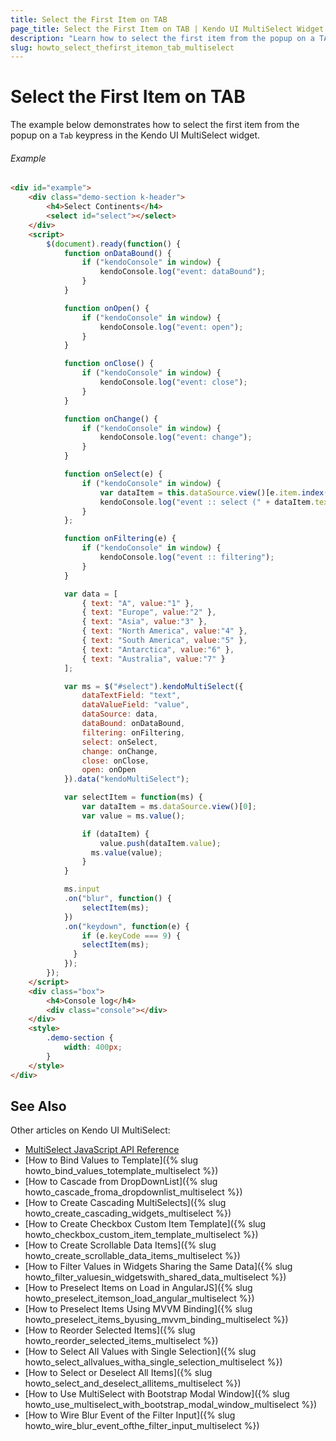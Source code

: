 ```yaml
---
title: Select the First Item on TAB
page_title: Select the First Item on TAB | Kendo UI MultiSelect Widget
description: "Learn how to select the first item from the popup on a TAB keypress in the Kendo UI MultiSelect widget."
slug: howto_select_thefirst_itemon_tab_multiselect
---
```


# Select the First Item on TAB

The example below demonstrates how to select the first item from the popup on a `Tab` keypress in the Kendo UI MultiSelect widget.

###### Example

```html
<div id="example">
    <div class="demo-section k-header">
        <h4>Select Continents</h4>
        <select id="select"></select>
    </div>
    <script>
        $(document).ready(function() {
            function onDataBound() {
                if ("kendoConsole" in window) {
                    kendoConsole.log("event: dataBound");
                }
            }

            function onOpen() {
                if ("kendoConsole" in window) {
                    kendoConsole.log("event: open");
                }
            }

            function onClose() {
                if ("kendoConsole" in window) {
                    kendoConsole.log("event: close");
                }
            }

            function onChange() {
                if ("kendoConsole" in window) {
                    kendoConsole.log("event: change");
                }
            }

            function onSelect(e) {
                if ("kendoConsole" in window) {
                    var dataItem = this.dataSource.view()[e.item.index()];
                    kendoConsole.log("event :: select (" + dataItem.text + " : " + dataItem.value + ")" );
                }
            };

            function onFiltering(e) {
                if ("kendoConsole" in window) {
                    kendoConsole.log("event :: filtering");
                }
            }

            var data = [
                { text: "A", value:"1" },
                { text: "Europe", value:"2" },
                { text: "Asia", value:"3" },
                { text: "North America", value:"4" },
                { text: "South America", value:"5" },
                { text: "Antarctica", value:"6" },
                { text: "Australia", value:"7" }
            ];

            var ms = $("#select").kendoMultiSelect({
                dataTextField: "text",
                dataValueField: "value",
                dataSource: data,
                dataBound: onDataBound,
                filtering: onFiltering,
                select: onSelect,
                change: onChange,
                close: onClose,
                open: onOpen
            }).data("kendoMultiSelect");

            var selectItem = function(ms) {
                var dataItem = ms.dataSource.view()[0];
                var value = ms.value();

                if (dataItem) {
                    value.push(dataItem.value);
                  ms.value(value);
                }
            }

            ms.input
            .on("blur", function() {
                selectItem(ms);
            })
            .on("keydown", function(e) {
                if (e.keyCode === 9) {
                selectItem(ms);
              }
            });
        });
    </script>
    <div class="box">
        <h4>Console log</h4>
        <div class="console"></div>
    </div>
    <style>
        .demo-section {
            width: 400px;
        }
    </style>
</div>
```

## See Also

Other articles on Kendo UI MultiSelect:

* [MultiSelect JavaScript API Reference](/api/javascript/ui/multiselect)
* [How to Bind Values to Template]({% slug howto_bind_values_totemplate_multiselect %})
* [How to Cascade from DropDownList]({% slug howto_cascade_froma_dropdownlist_multiselect %})
* [How to Create Cascading MultiSelects]({% slug howto_create_cascading_widgets_multiselect %})
* [How to Create Checkbox Custom Item Template]({% slug howto_checkbox_custom_item_template_multiselect %})
* [How to Create Scrollable Data Items]({% slug howto_create_scrollable_data_items_multiselect %})
* [How to Filter Values in Widgets Sharing the Same Data]({% slug howto_filter_valuesin_widgetswith_shared_data_multiselect %})
* [How to Preselect Items on Load in AngularJS]({% slug howto_preselect_itemson_load_angular_multiselect %})
* [How to Preselect Items Using MVVM Binding]({% slug howto_preselect_items_byusing_mvvm_binding_multiselect %})
* [How to Reorder Selected Items]({% slug howto_reorder_selected_items_multiselect %})
* [How to Select All Values with Single Selection]({% slug howto_select_allvalues_witha_single_selection_multiselect %})
* [How to Select or Deselect All Items]({% slug howto_select_and_deselect_allitems_multiselect %})
* [How to Use MultiSelect with Bootstrap Modal Window]({% slug howto_use_multiselect_with_bootstrap_modal_window_multiselect %})
* [How to Wire Blur Event of the Filter Input]({% slug howto_wire_blur_event_ofthe_filtеr_input_multiselect %})
